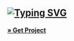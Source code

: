 ## [![Typing SVG](https://readme-typing-svg.herokuapp.com?font=Rockstar-ExtraBold&color=F33A6A&lines=𝐖𝐞𝐥𝐜𝐨𝐦𝐞+𝐓𝐨:+𝑺𝑨𝑲𝑼𝑹𝑨+𝑴𝑫+-+𝑩𝑶𝑻;ᴏᴡɴᴇʀ+ʙʏ+ʏᴀsɪʏᴀ+ᴏғғɪᴄɪᴀʟ)](https://git.io/typing-svg)

                 
**[» Get Project ](https://github.com/CyberWarriorsX/Sakura-MD)**
